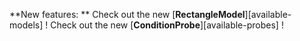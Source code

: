 **New features: **
Check out the new [**RectangleModel**][available-models] !
Check out the new [**ConditionProbe**][available-probes] !
